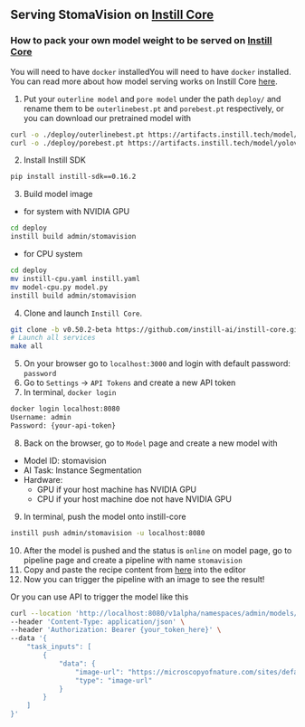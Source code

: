 ## Serving StomaVision on [Instill Core](https://github.com/instill-ai/instill-core)

### How to pack your own model weight to be served on [Instill Core](https://github.com/instill-ai/instill-core)

You will need to have `docker` installedYou will need to have `docker` installed. You can read more about how model serving works on Instill Core [here](https://github.com/instill-ai/models?tab=readme-ov-file).

1. Put your `outerline model` and `pore model` under the path `deploy/` and rename them to be `outerlinebest.pt` and `porebest.pt` respectively, or you can download our pretrained model with

```bash
curl -o ./deploy/outerlinebest.pt https://artifacts.instill.tech/model/yolov7-stomata/outerlinebest.pt
curl -o ./deploy/porebest.pt https://artifacts.instill.tech/model/yolov7-stomata/porebest.pt
```

2. Install Instill SDK

```bash
pip install instill-sdk==0.16.2
```

3. Build model image
  - for system with NVIDIA GPU
```bash
cd deploy
instill build admin/stomavision
```
  - for CPU system
```bash
cd deploy
mv instill-cpu.yaml instill.yaml
mv model-cpu.py model.py
instill build admin/stomavision
```

4. Clone and launch `Instill Core`.

```bash
git clone -b v0.50.2-beta https://github.com/instill-ai/instill-core.git && cd instill-core
# Launch all services
make all
```

5. On your browser go to `localhost:3000` and login with default password: `password`
6. Go to `Settings` -> `API Tokens` and create a new API token
7. In terminal, `docker login`

```bash
docker login localhost:8080
Username: admin
Password: {your-api-token}
```

8. Back on the browser, go to `Model` page and create a new model with

- Model ID: stomavision
- AI Task: Instance Segmentation
- Hardware:
  - GPU if your host machine has NVIDIA GPU
  - CPU if your host machine doe not have NVIDIA GPU

9. In terminal, push the model onto instill-core

```bash
instill push admin/stomavision -u localhost:8080
```

10. After the model is pushed and the status is `online` on model page, go to pipeline page and create a pipeline with name `stomavision`
11. Copy and paste the recipe content from [here](utils/pipeline_recipe.yaml) into the editor
12. Now you can trigger the pipeline with an image to see the result!

Or you can use API to trigger the model like this

```bash
curl --location 'http://localhost:8080/v1alpha/namespaces/admin/models/stomavision/trigger' \
--header 'Content-Type: application/json' \
--header 'Authorization: Bearer {your_token_here}' \
--data '{
    "task_inputs": [
        {
            "data": {
                "image-url": "https://microscopyofnature.com/sites/default/files/2022-03/Mais-stomata-ZW10.jpg",
                "type": "image-url"
            }
        }
    ]
}'
```
